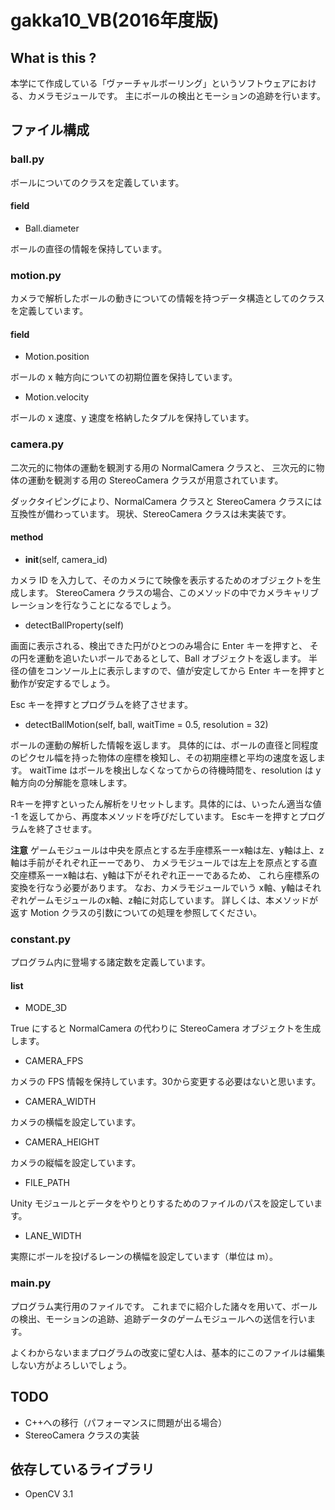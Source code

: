 # gakka10_VB(2016年度版)
## What is this ?
本学にて作成している「ヴァーチャルボーリング」というソフトウェアにおける、カメラモジュールです。
主にボールの検出とモーションの追跡を行います。

## ファイル構成
### ball.py
ボールについてのクラスを定義しています。
    
#### field
- Ball.diameter

ボールの直径の情報を保持しています。

### motion.py
カメラで解析したボールの動きについての情報を持つデータ構造としてのクラスを定義しています。

#### field
- Motion.position

ボールの x 軸方向についての初期位置を保持しています。

- Motion.velocity

ボールの x 速度、y 速度を格納したタプルを保持しています。

### camera.py
二次元的に物体の運動を観測する用の NormalCamera クラスと、
三次元的に物体の運動を観測する用の StereoCamera クラスが用意されています。
    
ダックタイピングにより、NormalCamera クラスと StereoCamera クラスには互換性が備わっています。
現状、StereoCamera クラスは未実装です。

#### method
- __init__(self, camera_id)

カメラ ID を入力して、そのカメラにて映像を表示するためのオブジェクトを生成します。
StereoCamera クラスの場合、このメソッドの中でカメラキャリブレーションを行なうことになるでしょう。

- detectBallProperty(self)

画面に表示される、検出できた円がひとつのみ場合に Enter キーを押すと、
その円を運動を追いたいボールであるとして、Ball オブジェクトを返します。
半径の値をコンソール上に表示しますので、値が安定してから Enter キーを押すと動作が安定するでしょう。

Esc キーを押すとプログラムを終了させます。
    
- detectBallMotion(self, ball, waitTime = 0.5, resolution = 32)

ボールの運動の解析した情報を返します。
具体的には、ボールの直径と同程度のピクセル幅を持った物体の座標を検知し、その初期座標と平均の速度を返します。
waitTime はボールを検出しなくなってからの待機時間を、resolution は y 軸方向の分解能を意味します。

Rキーを押すといったん解析をリセットします。具体的には、いったん適当な値 -1 を返してから、再度本メソッドを呼びだしています。
Escキーを押すとプログラムを終了させます。

**注意** ゲームモジュールは中央を原点とする左手座標系ーーx軸は左、y軸は上、z軸は手前がそれぞれ正ーーであり、
カメラモジュールでは左上を原点とする直交座標系ーーx軸は右、y軸は下がそれぞれ正ーーであるため、
これら座標系の変換を行なう必要があります。
なお、カメラモジュールでいう x軸、y軸はそれぞれゲームモジュールのx軸、z軸に対応しています。
詳しくは、本メソッドが返す Motion クラスの引数についての処理を参照してください。

### constant.py
プログラム内に登場する諸定数を定義しています。

#### list
- MODE_3D

True にすると NormalCamera の代わりに StereoCamera オブジェクトを生成します。

- CAMERA_FPS

カメラの FPS 情報を保持しています。30から変更する必要はないと思います。

- CAMERA_WIDTH

カメラの横幅を設定しています。

- CAMERA_HEIGHT

カメラの縦幅を設定しています。

- FILE_PATH

Unity モジュールとデータをやりとりするためのファイルのパスを設定しています。

- LANE_WIDTH

実際にボールを投げるレーンの横幅を設定しています（単位は m）。

### main.py
プログラム実行用のファイルです。
これまでに紹介した諸々を用いて、ボールの検出、モーションの追跡、追跡データのゲームモジュールへの送信を行います。
    
よくわからないままプログラムの改変に望む人は、基本的にこのファイルは編集しない方がよろしいでしょう。

## TODO
- C++への移行（パフォーマンスに問題が出る場合）
- StereoCamera クラスの実装

## 依存しているライブラリ
- OpenCV 3.1